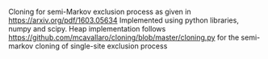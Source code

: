 Cloning for semi-Markov exclusion process as given in https://arxiv.org/pdf/1603.05634 
Implemented using python libraries, numpy and scipy.
Heap implementation follows https://github.com/mcavallaro/cloning/blob/master/cloning.py for the semi-markov cloning of single-site exclusion process  
